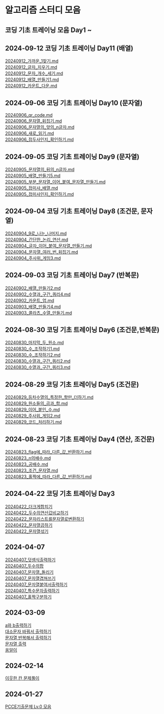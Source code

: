 # 알고리즘 스터디 모음

## 코딩 기초 트레이닝 모음 Day1 ~ 


## 2024-09-12 코딩 기초 트레이닝 Day11 (배열)
[20240912_가까운_1찾기.md](Java%2FProgrammers_Basic_Challenge%2F20240912_%EA%B0%80%EA%B9%8C%EC%9A%B4_1%EC%B0%BE%EA%B8%B0.md)<br>
[20240912_글자_지우기.md](Java%2FProgrammers_Basic_Challenge%2F20240912_%EA%B8%80%EC%9E%90_%EC%A7%80%EC%9A%B0%EA%B8%B0.md)<br>
[20240912_문자_개수_세기.md](Java%2FProgrammers_Basic_Challenge%2F20240912_%EB%AC%B8%EC%9E%90_%EA%B0%9C%EC%88%98_%EC%84%B8%EA%B8%B0.md)<br>
[20240912_배열_만들기1.md](Java%2FProgrammers_Basic_Challenge%2F20240912_%EB%B0%B0%EC%97%B4_%EB%A7%8C%EB%93%A4%EA%B8%B01.md)<br>
[20240912_카운트_다운.md](Java%2FProgrammers_Basic_Challenge%2F20240912_%EC%B9%B4%EC%9A%B4%ED%8A%B8_%EB%8B%A4%EC%9A%B4.md)

## 2024-09-06 코딩 기초 트레이닝 Day10 (문자열)
[20240906_qr_code.md](Java%2FProgrammers_Basic_Challenge%2F20240906_qr_code.md)<br>
[20240906_문자열_뒤집기.md](Java%2FProgrammers_Basic_Challenge%2F20240906_%EB%AC%B8%EC%9E%90%EC%97%B4_%EB%92%A4%EC%A7%91%EA%B8%B0.md)<br>
[20240906_문자열의_앞의_n글자.md](Java%2FProgrammers_Basic_Challenge%2F20240906_%EB%AC%B8%EC%9E%90%EC%97%B4%EC%9D%98_%EC%95%9E%EC%9D%98_n%EA%B8%80%EC%9E%90.md)<br>
[20240906_새로_읽기.md](Java%2FProgrammers_Basic_Challenge%2F20240906_%EC%83%88%EB%A1%9C_%EC%9D%BD%EA%B8%B0.md)<br>
[20240906_접두사인지_확인하기.md](Java%2FProgrammers_Basic_Challenge%2F20240906_%EC%A0%91%EB%91%90%EC%82%AC%EC%9D%B8%EC%A7%80_%ED%99%95%EC%9D%B8%ED%95%98%EA%B8%B0.md)

## 2024-09-05 코딩 기초 트레이닝 Day9 (문자열)
[20240905_문자열의_뒤의_n글자.md](Java%2F20240905_%EB%AC%B8%EC%9E%90%EC%97%B4%EC%9D%98_%EB%92%A4%EC%9D%98_n%EA%B8%80%EC%9E%90.md)<br>
[20240905_배열_만들기5.md](Java%2F20240905_%EB%B0%B0%EC%97%B4_%EB%A7%8C%EB%93%A4%EA%B8%B05.md)<br>
[20240905_부분_문자열_이어_붙여_문자열_만들기.md](Java%2F20240905_%EB%B6%80%EB%B6%84_%EB%AC%B8%EC%9E%90%EC%97%B4_%EC%9D%B4%EC%96%B4_%EB%B6%99%EC%97%AC_%EB%AC%B8%EC%9E%90%EC%97%B4_%EB%A7%8C%EB%93%A4%EA%B8%B0.md)<br>
[20240905_접미사_배열.md](Java%2F20240905_%EC%A0%91%EB%AF%B8%EC%82%AC_%EB%B0%B0%EC%97%B4.md)<br>
[20240905_접미사인지_확인하기.md](Java%2F20240905_%EC%A0%91%EB%AF%B8%EC%82%AC%EC%9D%B8%EC%A7%80_%ED%99%95%EC%9D%B8%ED%95%98%EA%B8%B0.md)

## 2024-09-04 코딩 기초 트레이닝 Day8 (조건문, 문자열)
[20240904_9로_나눈_나머지.md](Java%2F20240904_9%EB%A1%9C_%EB%82%98%EB%88%88_%EB%82%98%EB%A8%B8%EC%A7%80.md)<br>
[20240904_간단한_논리_연산.md](Java%2F20240904_%EA%B0%84%EB%8B%A8%ED%95%9C_%EB%85%BC%EB%A6%AC_%EC%97%B0%EC%82%B0.md)<br>
[20240904_글자_이어_붙여_문자열_만들기.md](Java%2F20240904_%EA%B8%80%EC%9E%90_%EC%9D%B4%EC%96%B4_%EB%B6%99%EC%97%AC_%EB%AC%B8%EC%9E%90%EC%97%B4_%EB%A7%8C%EB%93%A4%EA%B8%B0.md)<br>
[20240904_문자열_여러_번_뒤집기.md](Java%2F20240904_%EB%AC%B8%EC%9E%90%EC%97%B4_%EC%97%AC%EB%9F%AC_%EB%B2%88_%EB%92%A4%EC%A7%91%EA%B8%B0.md)<br>
[20240904_주사위_게임3.md](Java%2F20240904_%EC%A3%BC%EC%82%AC%EC%9C%84_%EA%B2%8C%EC%9E%843.md)

## 2024-09-03 코딩 기초 트레이닝 Day7 (반복문)
[20240902_배열_만들기2.md](Java%2F20240902_%EB%B0%B0%EC%97%B4_%EB%A7%8C%EB%93%A4%EA%B8%B02.md) <br>
[20240902_수열과_구간_쿼리4.md](Java%2F20240902_%EC%88%98%EC%97%B4%EA%B3%BC_%EA%B5%AC%EA%B0%84_%EC%BF%BC%EB%A6%AC4.md)<br>
[20240902_카운트_업.md](Java%2F20240902_%EC%B9%B4%EC%9A%B4%ED%8A%B8_%EC%97%85.md)<br>
[20240903_배열_만들기4.md](Java%2F20240903_%EB%B0%B0%EC%97%B4_%EB%A7%8C%EB%93%A4%EA%B8%B04.md)<br>
[20240903_콜라츠_수열_만들기.md](Java%2F20240903_%EC%BD%9C%EB%9D%BC%EC%B8%A0_%EC%88%98%EC%97%B4_%EB%A7%8C%EB%93%A4%EA%B8%B0.md)<br>

## 2024-08-30 코딩 기초 트레이닝 Day6 (조건문,반복문)

[20240830_마지막_두_원소.md](Java%2F20240830_%EB%A7%88%EC%A7%80%EB%A7%89_%EB%91%90_%EC%9B%90%EC%86%8C.md)<br>
[20240830_수_조작하기1.md](Java%2F20240830_%EC%88%98_%EC%A1%B0%EC%9E%91%ED%95%98%EA%B8%B01.md)<br>
[20240830_수_조작하기2.md](Java%2F20240830_%EC%88%98_%EC%A1%B0%EC%9E%91%ED%95%98%EA%B8%B02.md)<br>
[20240830_수열과_구간_쿼리2.md](Java%2F20240830_%EC%88%98%EC%97%B4%EA%B3%BC_%EA%B5%AC%EA%B0%84_%EC%BF%BC%EB%A6%AC2.md)<br>
[20240830_수열과_구간_쿼리3.md](Java%2F20240830_%EC%88%98%EC%97%B4%EA%B3%BC_%EA%B5%AC%EA%B0%84_%EC%BF%BC%EB%A6%AC3.md)

## 2024-08-29 코딩 기초 트레이닝 Day5 (조건문)
[20240829_등차수열의_특정한_항만_더하기.md](Java%2F20240829_%EB%93%B1%EC%B0%A8%EC%88%98%EC%97%B4%EC%9D%98_%ED%8A%B9%EC%A0%95%ED%95%9C_%ED%95%AD%EB%A7%8C_%EB%8D%94%ED%95%98%EA%B8%B0.md)<br>
[20240829_원소들의_곱과_합.md](Java%2F20240829_%EC%9B%90%EC%86%8C%EB%93%A4%EC%9D%98_%EA%B3%B1%EA%B3%BC_%ED%95%A9.md)<br>
[20240829_이어_붙인_수.md](Java%2F20240829_%EC%9D%B4%EC%96%B4_%EB%B6%99%EC%9D%B8_%EC%88%98.md)<br>
[20240829_주사위_게임2.md](Java%2F20240829_%EC%A3%BC%EC%82%AC%EC%9C%84_%EA%B2%8C%EC%9E%842.md)<br>
[20240829_코드_처리하기.md](Java%2F20240829_%EC%BD%94%EB%93%9C_%EC%B2%98%EB%A6%AC%ED%95%98%EA%B8%B0.md)

## 2024-08-23 코딩 기초 트레이닝 Day4 (연산, 조건문)
[20240823_flag에_따라_다른_값_반환하기.md](Java%2F20240823_flag%EC%97%90_%EB%94%B0%EB%9D%BC_%EB%8B%A4%EB%A5%B8_%EA%B0%92_%EB%B0%98%ED%99%98%ED%95%98%EA%B8%B0.md)<br>
[20240823_n의배수.md](Java%2F20240823_n%EC%9D%98%EB%B0%B0%EC%88%98.md)<br>
[20240823_공배수.md](Java%2F20240823_%EA%B3%B5%EB%B0%B0%EC%88%98.md)<br>
[20240823_조건_문자열.md](Java%2F20240823_%EC%A1%B0%EA%B1%B4_%EB%AC%B8%EC%9E%90%EC%97%B4.md)<br>
[20240823_홀짝에_따라_다른_값_반환하기.md](Java%2F20240823_%ED%99%80%EC%A7%9D%EC%97%90_%EB%94%B0%EB%9D%BC_%EB%8B%A4%EB%A5%B8_%EA%B0%92_%EB%B0%98%ED%99%98%ED%95%98%EA%B8%B0.md)<br>

## 2024-04-22 코딩 기초 트레이닝 Day3

[20240422_더크게합치기](Java%2F20240422_%EB%8D%94%ED%81%AC%EA%B2%8C%ED%95%A9%EC%B9%98%EA%B8%B0%20.md)<br>
[20240422_두수의연산값비교하기](Java%2F20240422_%EB%91%90%EC%88%98%EC%9D%98%EC%97%B0%EC%82%B0%EA%B0%92%EB%B9%84%EA%B5%90%ED%95%98%EA%B8%B0.md)<br>
[20240422_문자리스트를문자열로변환하기](Java%2F20240422_%EB%AC%B8%EC%9E%90%EB%A6%AC%EC%8A%A4%ED%8A%B8%EB%A5%BC%EB%AC%B8%EC%9E%90%EC%97%B4%EB%A1%9C%EB%B3%80%ED%99%98%ED%95%98%EA%B8%B0.md)<br>
[20240422_문자열곱하기](Java%2F20240422_%EB%AC%B8%EC%9E%90%EC%97%B4%EA%B3%B1%ED%95%98%EA%B8%B0.md)<br>
[20240422_문자열섞기](Java%2F20240422_%EB%AC%B8%EC%9E%90%EC%97%B4%EC%84%9E%EA%B8%B0.md)<br>

## 2024-04-07

[20240407_덧셈식출력하기](Java%2F20240407_%EB%8D%A7%EC%85%88%EC%8B%9D%EC%B6%9C%EB%A0%A5%ED%95%98%EA%B8%B0.md)<br>
[20240407_두수의합](Java%2F20240407_%EB%91%90%EC%88%98%EC%9D%98%ED%95%A9.md)<br>
[20240407_문자열_돌리기](Java%2F20240407_%EB%AC%B8%EC%9E%90%EC%97%B4_%EB%8F%8C%EB%A6%AC%EA%B8%B0.md) <br>
[20240407_문자열겹쳐쓰기](Java%2F20240407_%EB%AC%B8%EC%9E%90%EC%97%B4%EA%B2%B9%EC%B3%90%EC%93%B0%EA%B8%B0.md) <br>
[20240407_문자열붙여서출력하기](Java%2F20240407_%EB%AC%B8%EC%9E%90%EC%97%B4%EB%B6%99%EC%97%AC%EC%84%9C%EC%B6%9C%EB%A0%A5%ED%95%98%EA%B8%B0.md) <br>
[20240407_특수문자출력하기](Java%2F20240407_%ED%8A%B9%EC%88%98%EB%AC%B8%EC%9E%90%EC%B6%9C%EB%A0%A5%ED%95%98%EA%B8%B0.md) <br>
[20240407_홀짝구분하기](Java%2F20240407_%ED%99%80%EC%A7%9D%EA%B5%AC%EB%B6%84%ED%95%98%EA%B8%B0.md)<br>

## 2024-03-09

[a와 b출력하기](/Java/20240309_대소문자_바꿔서_출력하기.md) <br>
[대소문자 바꿔서 출력하기](/Java/20240309_대소문자_바꿔서_출력하기.md)<br>
[문자열 반복해서 출력하기](/Java/20240309_문자열_반복해서_출력하기.md) <br>
[문자열 출력](/Java/20240309_문자열_출력.md) <br>
[옹알이](/Java/20240309_옹알이_1.md)


## 2024-02-14

[이웃한 칸 문제풀이](/Java/20240214_이웃한_칸_문제풀이.md)

## 2024-01-27

[PCCE기출문제 Lv.0 모음](<Java/20240127_PCCE_기출문제 LV.0 모음.md>)
